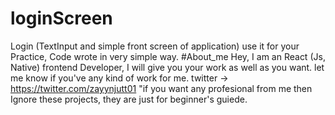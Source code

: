 # loginScreen
Login (TextInput and simple front screen of application)
use it for your Practice, Code wrote in very simple way. 
#About_me
Hey, I am an React (Js, Native) frontend Developer, I will give you your work as well as you want. 
let me know if you've any kind of work for me. twitter -> https://twitter.com/zayynjutt01
"if you want any profesional from me then Ignore these projects, they are just for beginner's guiede.
